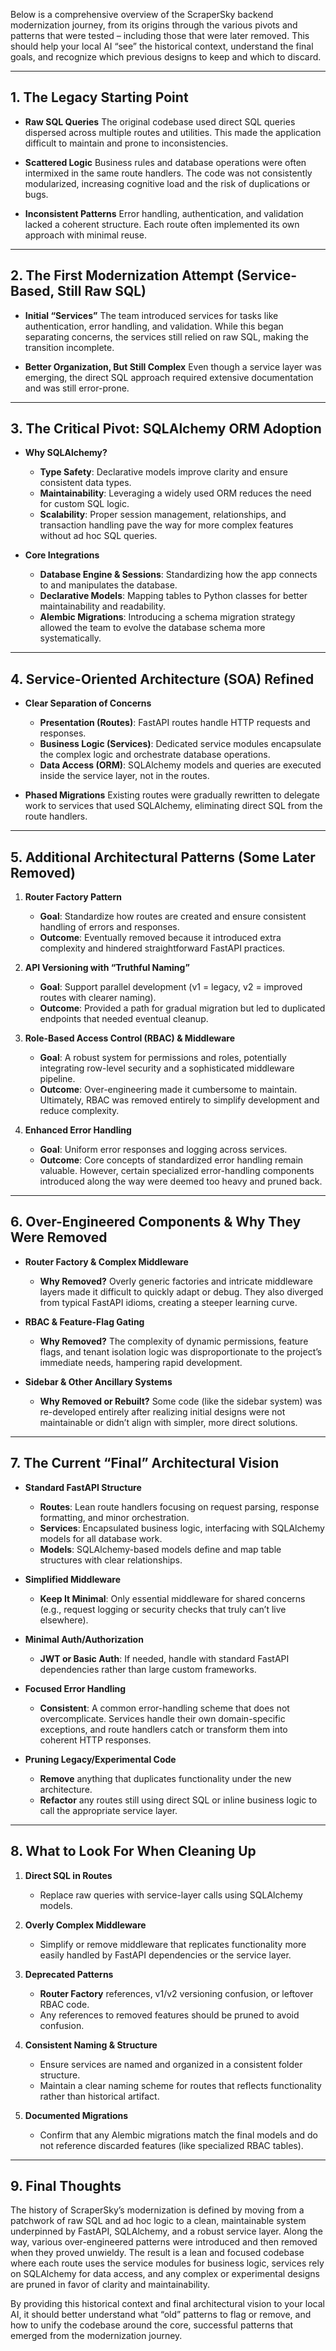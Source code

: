 Below is a comprehensive overview of the ScraperSky backend modernization journey, from its origins through the various pivots and patterns that were tested – including those that were later removed. This should help your local AI “see” the historical context, understand the final goals, and recognize which previous designs to keep and which to discard.

---

## 1. The Legacy Starting Point

- **Raw SQL Queries**
  The original codebase used direct SQL queries dispersed across multiple routes and utilities. This made the application difficult to maintain and prone to inconsistencies.

- **Scattered Logic**
  Business rules and database operations were often intermixed in the same route handlers. The code was not consistently modularized, increasing cognitive load and the risk of duplications or bugs.

- **Inconsistent Patterns**
  Error handling, authentication, and validation lacked a coherent structure. Each route often implemented its own approach with minimal reuse.

---

## 2. The First Modernization Attempt (Service-Based, Still Raw SQL)

- **Initial “Services”**
  The team introduced services for tasks like authentication, error handling, and validation. While this began separating concerns, the services still relied on raw SQL, making the transition incomplete.

- **Better Organization, But Still Complex**
  Even though a service layer was emerging, the direct SQL approach required extensive documentation and was still error-prone.

---

## 3. The Critical Pivot: SQLAlchemy ORM Adoption

- **Why SQLAlchemy?**

  - **Type Safety**: Declarative models improve clarity and ensure consistent data types.
  - **Maintainability**: Leveraging a widely used ORM reduces the need for custom SQL logic.
  - **Scalability**: Proper session management, relationships, and transaction handling pave the way for more complex features without ad hoc SQL queries.

- **Core Integrations**
  - **Database Engine & Sessions**: Standardizing how the app connects to and manipulates the database.
  - **Declarative Models**: Mapping tables to Python classes for better maintainability and readability.
  - **Alembic Migrations**: Introducing a schema migration strategy allowed the team to evolve the database schema more systematically.

---

## 4. Service-Oriented Architecture (SOA) Refined

- **Clear Separation of Concerns**

  - **Presentation (Routes)**: FastAPI routes handle HTTP requests and responses.
  - **Business Logic (Services)**: Dedicated service modules encapsulate the complex logic and orchestrate database operations.
  - **Data Access (ORM)**: SQLAlchemy models and queries are executed inside the service layer, not in the routes.

- **Phased Migrations**
  Existing routes were gradually rewritten to delegate work to services that used SQLAlchemy, eliminating direct SQL from the route handlers.

---

## 5. Additional Architectural Patterns (Some Later Removed)

1. **Router Factory Pattern**

   - **Goal**: Standardize how routes are created and ensure consistent handling of errors and responses.
   - **Outcome**: Eventually removed because it introduced extra complexity and hindered straightforward FastAPI practices.

2. **API Versioning with “Truthful Naming”**

   - **Goal**: Support parallel development (v1 = legacy, v2 = improved routes with clearer naming).
   - **Outcome**: Provided a path for gradual migration but led to duplicated endpoints that needed eventual cleanup.

3. **Role-Based Access Control (RBAC) & Middleware**

   - **Goal**: A robust system for permissions and roles, potentially integrating row-level security and a sophisticated middleware pipeline.
   - **Outcome**: Over-engineering made it cumbersome to maintain. Ultimately, RBAC was removed entirely to simplify development and reduce complexity.

4. **Enhanced Error Handling**
   - **Goal**: Uniform error responses and logging across services.
   - **Outcome**: Core concepts of standardized error handling remain valuable. However, certain specialized error-handling components introduced along the way were deemed too heavy and pruned back.

---

## 6. Over-Engineered Components & Why They Were Removed

- **Router Factory & Complex Middleware**

  - **Why Removed?** Overly generic factories and intricate middleware layers made it difficult to quickly adapt or debug. They also diverged from typical FastAPI idioms, creating a steeper learning curve.

- **RBAC & Feature-Flag Gating**

  - **Why Removed?** The complexity of dynamic permissions, feature flags, and tenant isolation logic was disproportionate to the project’s immediate needs, hampering rapid development.

- **Sidebar & Other Ancillary Systems**
  - **Why Removed or Rebuilt?** Some code (like the sidebar system) was re-developed entirely after realizing initial designs were not maintainable or didn’t align with simpler, more direct solutions.

---

## 7. The Current “Final” Architectural Vision

- **Standard FastAPI Structure**

  - **Routes**: Lean route handlers focusing on request parsing, response formatting, and minor orchestration.
  - **Services**: Encapsulated business logic, interfacing with SQLAlchemy models for all database work.
  - **Models**: SQLAlchemy-based models define and map table structures with clear relationships.

- **Simplified Middleware**

  - **Keep It Minimal**: Only essential middleware for shared concerns (e.g., request logging or security checks that truly can’t live elsewhere).

- **Minimal Auth/Authorization**

  - **JWT or Basic Auth**: If needed, handle with standard FastAPI dependencies rather than large custom frameworks.

- **Focused Error Handling**

  - **Consistent**: A common error-handling scheme that does not overcomplicate. Services handle their own domain-specific exceptions, and route handlers catch or transform them into coherent HTTP responses.

- **Pruning Legacy/Experimental Code**
  - **Remove** anything that duplicates functionality under the new architecture.
  - **Refactor** any routes still using direct SQL or inline business logic to call the appropriate service layer.

---

## 8. What to Look For When Cleaning Up

1. **Direct SQL in Routes**

   - Replace raw queries with service-layer calls using SQLAlchemy models.

2. **Overly Complex Middleware**

   - Simplify or remove middleware that replicates functionality more easily handled by FastAPI dependencies or the service layer.

3. **Deprecated Patterns**

   - **Router Factory** references, v1/v2 versioning confusion, or leftover RBAC code.
   - Any references to removed features should be pruned to avoid confusion.

4. **Consistent Naming & Structure**

   - Ensure services are named and organized in a consistent folder structure.
   - Maintain a clear naming scheme for routes that reflects functionality rather than historical artifact.

5. **Documented Migrations**
   - Confirm that any Alembic migrations match the final models and do not reference discarded features (like specialized RBAC tables).

---

## 9. Final Thoughts

The history of ScraperSky’s modernization is defined by moving from a patchwork of raw SQL and ad hoc logic to a clean, maintainable system underpinned by FastAPI, SQLAlchemy, and a robust service layer. Along the way, various over-engineered patterns were introduced and then removed when they proved unwieldy. The result is a lean and focused codebase where each route uses the service modules for business logic, services rely on SQLAlchemy for data access, and any complex or experimental designs are pruned in favor of clarity and maintainability.

By providing this historical context and final architectural vision to your local AI, it should better understand what “old” patterns to flag or remove, and how to unify the codebase around the core, successful patterns that emerged from the modernization journey.
